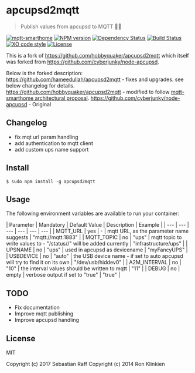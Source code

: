 # apcupsd2mqtt

> Publish values from apcupsd to MQTT 🔌🔋

[![mqtt-smarthome](https://img.shields.io/badge/mqtt-smarthome-blue.svg)](https://github.com/mqtt-smarthome/mqtt-smarthome)
[![NPM version](https://badge.fury.io/js/apcupsd2mqtt.svg)](http://badge.fury.io/js/apcupsd2mqtt)
[![Dependency Status](https://img.shields.io/gemnasium/hobbyquaker/apcupsd2mqtt.svg?maxAge=2592000)](https://gemnasium.com/github.com/hobbyquaker/apcupsd2mqtt)
[![Build Status](https://travis-ci.org/hobbyquaker/apcupsd2mqtt.svg?branch=master)](https://travis-ci.org/hobbyquaker/apcupsd2mqtt)
[![XO code style](https://img.shields.io/badge/code_style-XO-5ed9c7.svg)](https://github.com/sindresorhus/xo)
[![License][mit-badge]][mit-url]

This is a fork of https://github.com/hobbyquaker/apcupsd2mqtt which itself was forked from https://github.com/cyberjunky/node-apcupsd.

Below is the forked description:
https://github.com/hameedullah/apcupsd2mqtt - fixes and upgrades. see below changelog for details.
https://github.com/hobbyquaker/apcupsd2mqtt - modified to follow [mqtt-smarthome architectural proposal](https://mqtt-smarthome/mqtt-smarthome).
https://github.com/cyberjunky/node-apcupsd - Original

## Changelog

- fix mqt url param handling
- add authentication to mqtt client
- add custom ups name support

## Install

`$ sudo npm install -g apcupsd2mqtt`

## Usage

The following environment variables are available to run your container:

| Parameter | Mandatory | Default Value | Description | Example |
| --- | --- | --- | --- | --- | --- |
| MQTT_URL | yes | - | mqtt URL, as the parameter name suggests | "mqtt://mqtt:1883" |
| MQTT_TOPIC | no | "ups" | mqtt topic to write values to - "/status/<devicename>/" will be added currently | "infrastructure/ups" |
| UPSNAME | no | "ups" | used in apcupsd as devicename | "myFancyUPS" |
| USBDEVICE | no | "auto" | the USB device name - if set to auto apcupsd will try to find it on its own | "/dev/usb/hiddev0" |
| A2M_INTERVAL | no | "10" | the interval values should be written to mqtt | "11" |
| DEBUG | no | empty | verbose output if set to "true" | "true" |


## TODO

- Fix documentation
- Improve mqtt publishing
- Improve apcupsd handling

## License

MIT

Copyright (c) 2017 Sebastian Raff
Copyright (c) 2014 Ron Klinkien

[mit-badge]: https://img.shields.io/badge/License-MIT-blue.svg?style=flat
[mit-url]: LICENSE
